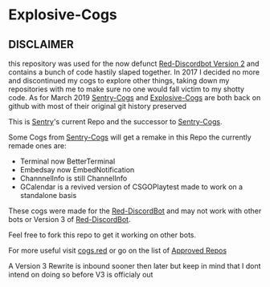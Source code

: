 # Explosive-Cogs

## DISCLAIMER
this repository was used for the now defunct [Red-Discordbot Version 2](https://github.com/Cog-Creators/Red-DiscordBot/tree/develop) and contains a bunch of code hastily slaped together.
In 2017 I decided no more and discontinued my cogs to explore other things, taking down my repositories with me to make sure no one would fall victim to my shotty code.
As for March 2019 [Sentry-Cogs](https://github.com/Jan200101/Sentry-Cogs) and [Explosive-Cogs](https://github.com/Jan200101/Explosive-Cogs) are both back on github with most of their original git history preserved

This is [Sentry](https://github.com/Jan200101)'s current Repo and the successor to [Sentry-Cogs](https://github.com/Jan200101/Sentry-Cogs).

Some Cogs from [Sentry-Cogs](https://github.com/Jan200101/Sentry-Cogs) will get a remake in this Repo the currently remade ones are:
 - Terminal now BetterTerminal
 - Embedsay now EmbedNotification
 - ChannnelInfo is still ChannelInfo
 - GCalendar is a revived version of CSGOPlaytest made to work on a standalone basis

These cogs were made for the [Red-DiscordBot](https://github.com/Twentysix26/Red-DiscordBot) and may not work with other bots or Version 3 of [Red-DiscordBot](https://github.com/Twentysix26/Red-DiscordBot).

Feel free to fork this repo to get it working on other bots.

For more useful visit [cogs.red](http://cogs.red/) or go on the list of [Approved Repos](https://twentysix26.github.io/Red-Docs/red_cog_approved_repos/)

A Version 3 Rewrite is inbound sooner then later but keep in mind that I dont intend on doing so before V3 is officialy out
